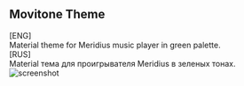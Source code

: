 ## Movitone Theme  
[ENG]  
Material theme for Meridius music player in green palette.  
[RUS]  
Material тема для проигрывателя Meridius в зеленых тонах.  
![screenshot](https://github.com/ssorrokin/Movitone-theme-for-meridius/assets/137513588/acdd59a1-9402-4f89-8634-b641895c1001)
